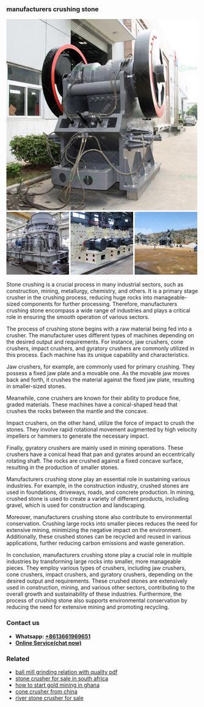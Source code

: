 <h3>manufacturers crushing stone</h3><img src='1706753847.jpg' alt=''><p>Stone crushing is a crucial process in many industrial sectors, such as construction, mining, metallurgy, chemistry, and others. It is a primary stage crusher in the crushing process, reducing huge rocks into manageable-sized components for further processing. Therefore, manufacturers crushing stone encompass a wide range of industries and plays a critical role in ensuring the smooth operation of various sectors.</p><p>The process of crushing stone begins with a raw material being fed into a crusher. The manufacturer uses different types of machines depending on the desired output and requirements. For instance, jaw crushers, cone crushers, impact crushers, and gyratory crushers are commonly utilized in this process. Each machine has its unique capability and characteristics.</p><p>Jaw crushers, for example, are commonly used for primary crushing. They possess a fixed jaw plate and a movable one. As the movable jaw moves back and forth, it crushes the material against the fixed jaw plate, resulting in smaller-sized stones.</p><p>Meanwhile, cone crushers are known for their ability to produce fine, graded materials. These machines have a conical-shaped head that crushes the rocks between the mantle and the concave.</p><p>Impact crushers, on the other hand, utilize the force of impact to crush the stones. They involve rapid rotational movement augmented by high velocity impellers or hammers to generate the necessary impact.</p><p>Finally, gyratory crushers are mainly used in mining operations. These crushers have a conical head that pan and gyrates around an eccentrically rotating shaft. The rocks are crushed against a fixed concave surface, resulting in the production of smaller stones.</p><p>Manufacturers crushing stone play an essential role in sustaining various industries. For example, in the construction industry, crushed stones are used in foundations, driveways, roads, and concrete production. In mining, crushed stone is used to create a variety of different products, including gravel, which is used for construction and landscaping.</p><p>Moreover, manufacturers crushing stone also contribute to environmental conservation. Crushing large rocks into smaller pieces reduces the need for extensive mining, minimizing the negative impact on the environment. Additionally, these crushed stones can be recycled and reused in various applications, further reducing carbon emissions and waste generation.</p><p>In conclusion, manufacturers crushing stone play a crucial role in multiple industries by transforming large rocks into smaller, more manageable pieces. They employ various types of crushers, including jaw crushers, cone crushers, impact crushers, and gyratory crushers, depending on the desired output and requirements. These crushed stones are extensively used in construction, mining, and various other sectors, contributing to the overall growth and sustainability of these industries. Furthermore, the process of crushing stone also supports environmental conservation by reducing the need for extensive mining and promoting recycling.</p><h3>Contact us</h3><ul><li><strong>Whatsapp:&nbsp;<a href="https://wa.me/8613661969651">+8613661969651</a></strong></li><li><a href="https://swt.shibang-china.com/?git&amp;zhl&amp;manufacturers crushing stone"><strong>Online Service(chat now)</strong></a></li></ul><h3>Related</h3><ul><li><a href='ball mill grinding relation with quality pdf.md'>ball mill grinding relation with quality pdf</a></li><li><a href='stone crusher for sale in south africa.md'>stone crusher for sale in south africa</a></li><li><a href='how to start gold mining in ghana.md'>how to start gold mining in ghana</a></li><li><a href='cone crusher from china.md'>cone crusher from china</a></li><li><a href='river stone crusher for sale.md'>river stone crusher for sale</a></li></ul>